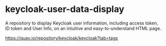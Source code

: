 # keycloak-user-data-display
A repository to display Keycloak user information, including access token, ID token and User Info, on an intuitive and easy-to-understand HTML page.

https://quay.io/repository/keycloak/keycloak?tab=tags